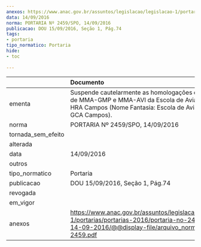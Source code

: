 ```yaml
---
anexos: https://www.anac.gov.br/assuntos/legislacao/legislacao-1/portarias/portarias-2016/portaria-no-2459-spo-14-09-2016/@@display-file/arquivo_norma/PA2016-2459.pdf
data: 14/09/2016
norma: PORTARIA Nº 2459/SPO, 14/09/2016
publicacao: DOU 15/09/2016, Seção 1, Pág.74
tags:
- portaria
tipo_normatico: Portaria
hide: 
- toc 
 
---
```


|                    | Documento                                                                                                                                                         |
|:-------------------|:------------------------------------------------------------------------------------------------------------------------------------------------------------------|
| ementa             | Suspende cautelarmente as homologações dos cursos de MMA-GMP e MMA-AVI da Escola de Aviação Civil HRA Campos (Nome Fantasia: Escola de Aviação Civil GCA Campos). |
| norma              | PORTARIA Nº 2459/SPO, 14/09/2016                                                                                                                                  |
| tornada_sem_efeito |                                                                                                                                                                   |
| alterada           |                                                                                                                                                                   |
| data               | 14/09/2016                                                                                                                                                        |
| outros             |                                                                                                                                                                   |
| tipo_normatico     | Portaria                                                                                                                                                          |
| publicacao         | DOU 15/09/2016, Seção 1, Pág.74                                                                                                                                   |
| revogada           |                                                                                                                                                                   |
| em_vigor           |                                                                                                                                                                   |
| anexos             | https://www.anac.gov.br/assuntos/legislacao/legislacao-1/portarias/portarias-2016/portaria-no-2459-spo-14-09-2016/@@display-file/arquivo_norma/PA2016-2459.pdf    |
